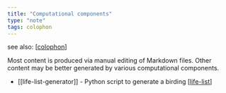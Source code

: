 ```yaml
---
title: "Computational components"
type: "note"
tags: colophon
---
```


see also: [[colophon]]

Most content is produced via manual editing of Markdown files. Other content may be better generated by various computational components.

- [[life-list-generator]] - Python script to generate a birding [[life-list]]

[//begin]: # "Autogenerated link references for markdown compatibility"
[colophon]: colophon "Colophon"
[life-list]: ../sense/birdwatching/life-list "Life list"
[//end]: # "Autogenerated link references"